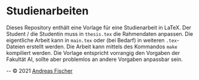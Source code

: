 # Studienarbeiten

Dieses Repository enthält eine Vorlage für eine Studienarbeit in LaTeX. Der Student / die Studentin
muss in `thesis.tex` die Rahmendaten anpassen. Die eigentliche Arbeit kann in `main.tex`
oder (bei Bedarf) in weiteren `.tex`-Dateien erstellt werden. Die Arbeit kann mittels des Kommandos
`make` kompiliert werden. Die Vorlage entspricht vorrangig den Vorgaben der Fakultät AI, sollte aber
problemlos an andere Vorgaben anpassbar sein.

--
© 2021 [Andreas Fischer](mailto:andreas.fischer@th-deg.de)
